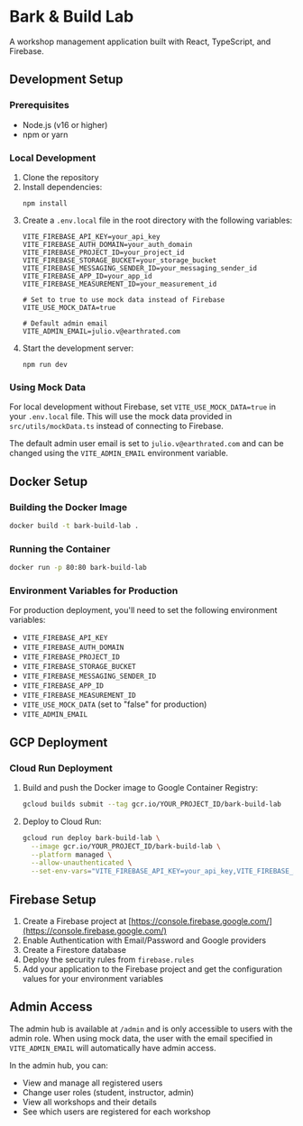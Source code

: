 # Bark & Build Lab

A workshop management application built with React, TypeScript, and Firebase.

## Development Setup

### Prerequisites

- Node.js (v16 or higher)
- npm or yarn

### Local Development

1. Clone the repository
2. Install dependencies:
   ```
   npm install
   ```
3. Create a `.env.local` file in the root directory with the following variables:
   ```
   VITE_FIREBASE_API_KEY=your_api_key
   VITE_FIREBASE_AUTH_DOMAIN=your_auth_domain
   VITE_FIREBASE_PROJECT_ID=your_project_id
   VITE_FIREBASE_STORAGE_BUCKET=your_storage_bucket
   VITE_FIREBASE_MESSAGING_SENDER_ID=your_messaging_sender_id
   VITE_FIREBASE_APP_ID=your_app_id
   VITE_FIREBASE_MEASUREMENT_ID=your_measurement_id
   
   # Set to true to use mock data instead of Firebase
   VITE_USE_MOCK_DATA=true
   
   # Default admin email
   VITE_ADMIN_EMAIL=julio.v@earthrated.com
   ```
4. Start the development server:
   ```
   npm run dev
   ```

### Using Mock Data

For local development without Firebase, set `VITE_USE_MOCK_DATA=true` in your `.env.local` file. This will use the mock data provided in `src/utils/mockData.ts` instead of connecting to Firebase.

The default admin user email is set to `julio.v@earthrated.com` and can be changed using the `VITE_ADMIN_EMAIL` environment variable.

## Docker Setup

### Building the Docker Image

```bash
docker build -t bark-build-lab .
```

### Running the Container

```bash
docker run -p 80:80 bark-build-lab
```

### Environment Variables for Production

For production deployment, you'll need to set the following environment variables:

- `VITE_FIREBASE_API_KEY`
- `VITE_FIREBASE_AUTH_DOMAIN`
- `VITE_FIREBASE_PROJECT_ID`
- `VITE_FIREBASE_STORAGE_BUCKET`
- `VITE_FIREBASE_MESSAGING_SENDER_ID`
- `VITE_FIREBASE_APP_ID`
- `VITE_FIREBASE_MEASUREMENT_ID`
- `VITE_USE_MOCK_DATA` (set to "false" for production)
- `VITE_ADMIN_EMAIL`

## GCP Deployment

### Cloud Run Deployment

1. Build and push the Docker image to Google Container Registry:
   ```bash
   gcloud builds submit --tag gcr.io/YOUR_PROJECT_ID/bark-build-lab
   ```

2. Deploy to Cloud Run:
   ```bash
   gcloud run deploy bark-build-lab \
     --image gcr.io/YOUR_PROJECT_ID/bark-build-lab \
     --platform managed \
     --allow-unauthenticated \
     --set-env-vars="VITE_FIREBASE_API_KEY=your_api_key,VITE_FIREBASE_AUTH_DOMAIN=your_auth_domain,..."
   ```

## Firebase Setup

1. Create a Firebase project at [https://console.firebase.google.com/](https://console.firebase.google.com/)
2. Enable Authentication with Email/Password and Google providers
3. Create a Firestore database
4. Deploy the security rules from `firebase.rules`
5. Add your application to the Firebase project and get the configuration values for your environment variables

## Admin Access

The admin hub is available at `/admin` and is only accessible to users with the admin role. When using mock data, the user with the email specified in `VITE_ADMIN_EMAIL` will automatically have admin access.

In the admin hub, you can:
- View and manage all registered users
- Change user roles (student, instructor, admin)
- View all workshops and their details
- See which users are registered for each workshop
